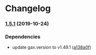 # Changelog

### [1.5.1](https://www.github.com/googleapis/java-bigtable/compare/1.5.0...v1.5.1) (2019-10-24)


### Dependencies

* update gax.version to v1.49.1 ([a138a0f](https://www.github.com/googleapis/java-bigtable/commit/a138a0f8f42ede72d5cd30536cef4e78e5de5843))
